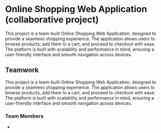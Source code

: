 # Online Shopping Web Application (collaborative project)
This project is a team-built Online Shopping Web Application, designed to provide a seamless shopping experience. The application allows users to browse products, add them to a cart, and proceed to checkout with ease. The platform is built with scalability and performance in mind, ensuring a user-friendly interface and smooth navigation across devices.


## Teamwork
This project is a team-built Online Shopping Web Application, designed to provide a seamless shopping experience. The application allows users to browse products, add them to a cart, and proceed to checkout with ease. The platform is built with scalability and performance in mind, ensuring a user-friendly interface and smooth navigation across devices.
### Team Members
- 
